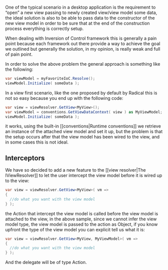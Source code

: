 One of the typical scenario in a desktop application is the requirement to “open” a new view passing to newly created view/view model some data, the ideal solution is also to be able to pass data to the constructor of the new view model in order to be sure that at the end of the construction process everything is correctly setup.

When dealing with Inversion of Control framework this is generally a pain point because each framework out there provide a way to achieve the goal we outlined but generally the solution, in my opinion, is really weak and full of pain point.

In order to solve the above problem the general approach is something like the following:

```c#
var viewModel = myFavoriteIoC.Resolve();
viewModel.Initialize( someData );
```

In a view first scenario, like the one proposed by default by Radical this is not so easy because you end up with the following code:

```c#
var view = viewResolver.GetView<MyView>();
var viewModel = conventions.GetViewDataContext( view ) as MyViewModel;
viewModel.Initialize( someData );
```

it works, using the built-in [[conventions|Runtime conventions]] we retrieve an instance of the attached view model and set it up, but the problem is that the setup occurs after that the view model has been wired to the view, and in some cases this is not ideal.

## Interceptors

We have so decided to add a new feature to the [[view resolver|The IViewResolver]] to let the user intercept the view model before it is wired up to the view:

```c#
var view = viewResolver.GetView<MyView>( vm => 
{
  //do what you want with the view model
} );
```

the Action that intercept the view model is called before the view model is attached to the view, in the above sample, since we cannot infer the view model type, the view model is passed to the action as Object, if you know upfront the type of the view model you can explicit tell us what it is:

```c#
var view = viewResolver.GetView<MyView, MyViewModel>( vm => 
{
  //do what you want with the view model
} );
```

And the delegate will be of type Action.